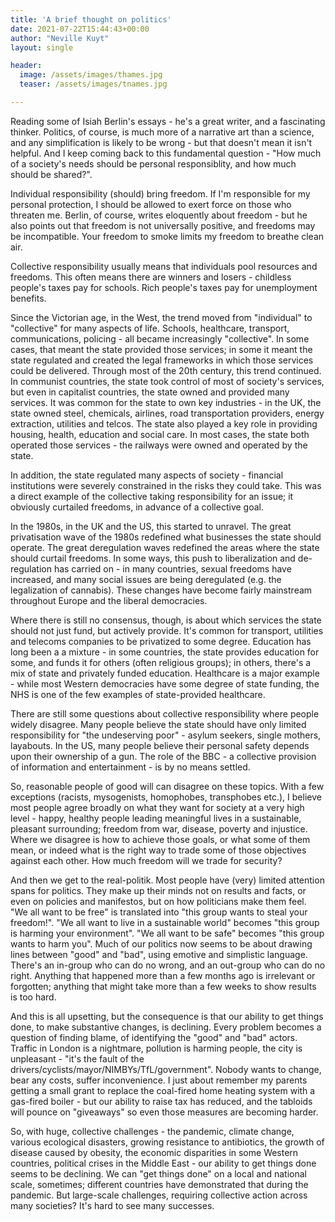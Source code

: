 ```yaml
---
title: 'A brief thought on politics'
date: 2021-07-22T15:44:43+00:00
author: "Neville Kuyt"
layout: single

header:
  image: /assets/images/thames.jpg
  teaser: /assets/images/tnames.jpg

---
```

Reading some of Isiah Berlin's essays - he's a great writer, and a fascinating thinker. Politics, of course, is much more of a narrative art than a science, and any simplification is likely to be wrong - but that doesn't mean it isn't helpful. And I keep coming back to this fundamental question - "How much of a society's needs should be personal responsiblity, and how much should be shared?". 

Individual responsibility (should) bring freedom. If I'm responsible for my personal protection, I should be allowed to exert force on those who threaten me. Berlin, of course, writes eloquently about freedom - but he also points out that freedom is not universally positive, and freedoms may be incompatible. Your freedom to smoke limits my freedom to breathe clean air. 

Collective responsibility usually means that individuals pool resources and freedoms. This often means there are winners and losers - childless people's taxes pay for schools. Rich people's taxes pay for unemployment benefits. 

Since the Victorian age, in the West, the trend moved from "individual" to "collective" for many aspects of life. Schools, healthcare, transport, communications, policing - all became increasingly "collective". In some cases, that meant the state provided those services; in some it meant the state regulated and created the legal frameworks in which those services could be delivered. Through most of the 20th century, this trend continued. In communist countries, the state took control of most of society's services, but even in capitalist countries, the state owned and provided many services. It was common for the state to own key industries - in the UK, the state owned steel, chemicals, airlines, road transportation providers, energy extraction, utilities and telcos. The state also played a key role in providing housing, health, education and social care. In most cases, the state both operated those services - the railways were owned and operated by the state.

In addition, the state regulated many aspects of society - financial institutions were severely constrained in the risks they could take. This was a direct example of the collective taking responsibility for an issue; it obviously curtailed freedoms, in advance of a collective goal.

In the 1980s, in the UK and the US, this started to unravel. The great privatisation wave of the 1980s redefined what businesses the state should operate. The great deregulation waves redefined the areas where the state should curtail freedoms. In some ways, this push to liberalization and de-regulation has carried on - in many countries, sexual freedoms have increased, and many social issues are being deregulated (e.g. the legalization of cannabis). These changes have become fairly mainstream throughout Europe and the liberal democracies.

Where there is still no consensus, though, is about which services the state should not just fund, but actively provide. It's common for transport, utilities and telecoms companies to be privatized to some degree. Education has long been a a mixture - in some countries, the state provides education for some, and funds it for others (often religious groups); in others, there's a mix of state and privately funded education. Healthcare is a major example - while most Western democracies have some degree of state funding, the NHS is one of the few examples of state-provided healthcare.

There are still some questions about collective responsibility where people widely disagree. Many people believe the state should have only limited responsibility for "the undeserving poor" - asylum seekers, single mothers, layabouts. In the US, many people believe their personal safety depends upon their ownership of a gun. The role of the BBC - a collective provision of information and entertainment - is by no means settled.

So, reasonable people of good will can disagree on these topics. With a few exceptions (racists, mysogenists, homophobes, transphobes etc.), I believe most people agree broadly on what they want for society at a very high level - happy, healthy people leading meaningful lives in a sustainable, pleasant surrounding; freedom from war, disease, poverty and injustice. Where we disagree is how to achieve those goals, or what some of them mean, or indeed what is the right way to trade some of those objectives against each other. How much freedom will we trade for security?

And then we get to the real-politik. Most people have (very) limited attention spans for politics. They make up their minds not on results and facts, or even on policies and manifestos, but on how politicians make them feel. "We all want to be free" is translated into "this group wants to steal your freedom!". "We all want to live in a sustainable world" becomes "this group is harming your environment". "We all want to be safe" becomes "this group wants to harm you". Much of our politics now seems to be about drawing lines between "good" and "bad", using emotive and simplistic language. There's an in-group who can do no wrong, and an out-group who can do no right. Anything that happened more than a few months ago is irrelevant or forgotten; anything that might take more than a few weeks to show results is too hard.

And this is all upsetting, but the consequence is that our ability to get things done, to make substantive changes, is declining. Every problem becomes a question of finding blame, of identifying the "good" and "bad" actors. Traffic in London is a nightmare, pollution is harming people, the city is unpleasant - "it's the fault of the drivers/cyclists/mayor/NIMBYs/TfL/government". Nobody wants to change, bear any costs, suffer inconvenience. I just about remember my parents getting a small grant to replace the coal-fired home heating system with a gas-fired boiler - but our ability to raise tax has reduced, and the tabloids will pounce on "giveaways" so even those measures are becoming harder.

So, with huge, collective challenges - the pandemic, climate change, various ecological disasters, growing resistance to antibiotics, the growth of disease caused by obesity, the economic disparities in some Western countries, political crises in the Middle East - our ability to get things done seems to be declining. We can "get things done" on a local and national scale, sometimes; different countries have demonstrated that during the pandemic. But large-scale challenges, requiring collective action across many societies? It's hard to see many successes. 









